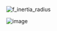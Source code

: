 

![f_inertia_radius](https://github.com/user-attachments/assets/7ba54256-1461-4f7f-b9a3-2639683d39ef)

![image](https://github.com/user-attachments/assets/c3fe69eb-1434-4dbd-8b96-170586bddd44)
